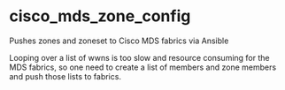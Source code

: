 # cisco_mds_zone_config
Pushes zones and zoneset to Cisco MDS fabrics via Ansible

Looping over a list of wwns is too slow and resource consuming for the MDS fabrics, so one need to create a list of members and zone members and push those lists to fabrics.
